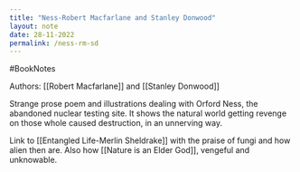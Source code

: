 ```yaml
---
title: "Ness-Robert Macfarlane and Stanley Donwood"
layout: note
date: 28-11-2022
permalink: /ness-rm-sd
---
```

#BookNotes 

Authors: [[Robert Macfarlane]] and [[Stanley Donwood]]

Strange prose poem and illustrations dealing with Orford Ness, the abandoned nuclear testing site. It shows the natural world getting revenge on those whole caused destruction, in an unnerving way. 

Link to [[Entangled Life-Merlin Sheldrake]] with the praise of fungi and how alien then are. Also how [[Nature is an Elder God]], vengeful and unknowable. 


